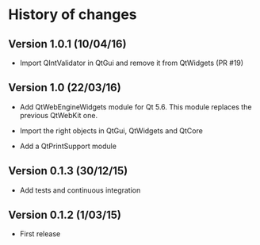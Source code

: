 # History of changes

## Version 1.0.1 (10/04/16)

* Import QIntValidator in QtGui and remove it from QtWidgets (PR #19)

## Version 1.0 (22/03/16)

* Add QtWebEngineWidgets module for Qt 5.6. This module replaces the previous
  QtWebKit one.

* Import the right objects in QtGui, QtWidgets and QtCore

* Add a QtPrintSupport module

## Version 0.1.3 (30/12/15)

* Add tests and continuous integration

## Version 0.1.2 (1/03/15)

* First release
